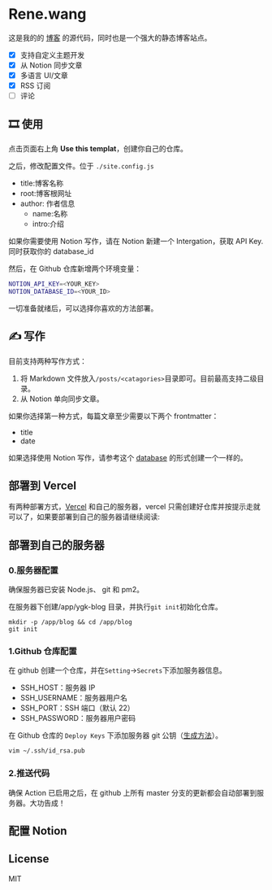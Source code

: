 # Rene.wang

这是我的的 [博客](https://rene.wang) 的源代码，同时也是一个强大的静态博客站点。

-   [x] 支持自定义主题开发
-   [x] 从 Notion 同步文章
-   [x] 多语言 UI/文章
-   [x] RSS 订阅
-   [ ] 评论

## 🎞️ 使用

点击页面右上角 **Use this templat**，创建你自己的仓库。

之后，修改配置文件。位于 `./site.config.js`

-   title:博客名称
-   root:博客根网址
-   author: 作者信息
    -   name:名称
    -   intro:介绍

如果你需要使用 Notion 写作，请在 Notion 新建一个 Intergation，获取 API Key. 同时获取你的 database_id

然后，在 Github 仓库新增两个环境变量：

```bash
NOTION_API_KEY=<YOUR_KEY>
NOTION_DATABASE_ID=<YOUR_ID>
```

一切准备就绪后，可以选择你喜欢的方法部署。

## ✍ 写作

目前支持两种写作方式：

1. 将 Markdown 文件放入`/posts/<catagories>`目录即可。目前最高支持二级目录。
2. 从 Notion 单向同步文章。

如果你选择第一种方式，每篇文章至少需要以下两个 frontmatter：

-   title
-   date

如果选择使用 Notion 写作，请参考这个 [database]() 的形式创建一个一样的。

## 部署到 Vercel

有两种部署方式，[Vercel](https://vercel.com/) 和自己的服务器，vercel 只需创建好仓库并按提示走就可以了，如果要部署到自己的服务器请继续阅读:

## 部署到自己的服务器

### 0.服务器配置

确保服务器已安装 Node.js、 git 和 pm2。

在服务器下创建/app/ygk-blog 目录，并执行`git init`初始化仓库。

```
mkdir -p /app/blog && cd /app/blog
git init
```

### 1.Github 仓库配置

在 github 创建一个仓库，并在`Setting`->`Secrets`下添加服务器信息。

-   SSH_HOST：服务器 IP
-   SSH_USERNAME：服务器用户名
-   SSH_PORT：SSH 端口（默认 22）
-   SSH_PASSWORD：服务器用户密码

在 Github 仓库的 `Deploy Keys` 下添加服务器 git 公钥（[生成方法](https://git-scm.com/book/zh/v2/%E6%9C%8D%E5%8A%A1%E5%99%A8%E4%B8%8A%E7%9A%84-Git-%E7%94%9F%E6%88%90-SSH-%E5%85%AC%E9%92%A5)）。

```sh
vim ~/.ssh/id_rsa.pub
```

### 2.推送代码

确保 Action 已启用之后，在 github 上所有 master 分支的更新都会自动部署到服务器。大功告成！

## 配置 Notion

## License

MIT
